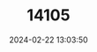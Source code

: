 ---
title: "14105"
category: "Myosciurus pumilio"
draft: false
date: 2024-02-22 13:03:50
languages:
  English: ["African Pygmy Squirrel"]
---